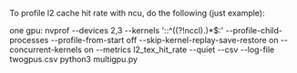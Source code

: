 To profile l2 cache hit rate with ncu, do the following (just example):


one gpu:
nvprof --devices 2,3 --kernels '::^((?!nccl).)*$:' --profile-child-processes --profile-from-start off --skip-kernel-replay-save-restore on --concurrent-kernels on --metrics l2_tex_hit_rate --quiet --csv --log-file twogpus.csv python3 multigpu.py
